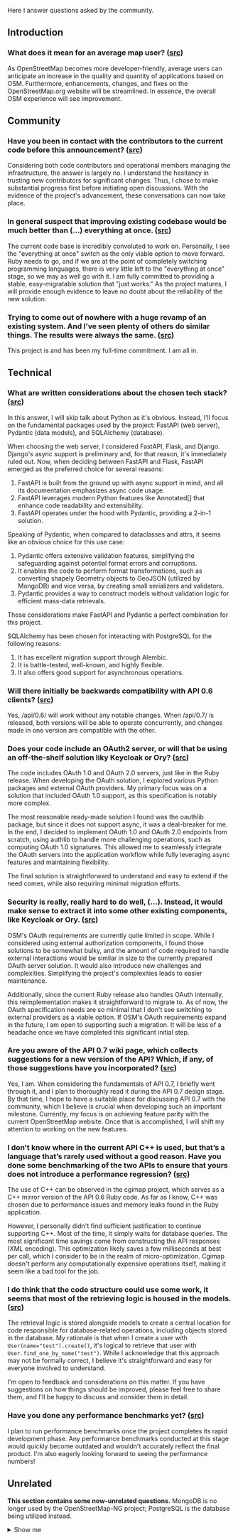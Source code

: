 Here I answer questions asked by the community.

## Introduction

### What does it mean for an average map user? ([src](https://community.openstreetmap.org/t/the-next-generation-of-openstreetmap-in-python/105621/7))

As OpenStreetMap becomes more developer-friendly, average users can anticipate an increase in the quality and quantity of applications based on OSM. Furthermore, enhancements, changes, and fixes on the OpenStreetMap.org website will be streamlined. In essence, the overall OSM experience will see improvement.

## Community

### Have you been in contact with the contributors to the current code before this announcement? ([src](https://community.openstreetmap.org/t/the-next-generation-of-openstreetmap-in-python/105621/2))

Considering both code contributors and operational members managing the infrastructure, the answer is largely no. I understand the hesitancy in trusting new contributors for significant changes. Thus, I chose to make substantial progress first before initiating open discussions. With the evidence of the project's advancement, these conversations can now take place.

### In general suspect that improving existing codebase would be much better than (...) everything at once. ([src](https://community.openstreetmap.org/t/the-next-generation-of-openstreetmap-in-python/105621/4))

The current code base is incredibly convoluted to work on. Personally, I see the "everything at once" switch as the only viable option to move forward. Ruby needs to go, and if we are at the point of completely switching programming languages, there is very little left to the "everything at once" stage, so we may as well go with it. I am fully committed to providing a stable, easy-migratable solution that "just works." As the project matures, I will provide enough evidence to leave no doubt about the reliability of the new solution.

### Trying to come out of nowhere with a huge revamp of an existing system. And I’ve seen plenty of others do similar things. The results were always the same. ([src](https://community.openstreetmap.org/t/the-next-generation-of-openstreetmap-in-python/105621/5))

This project is and has been my full-time commitment. I am all in.

## Technical

### What are written considerations about the chosen tech stack? ([src](https://community.openstreetmap.org/t/the-next-generation-of-openstreetmap-in-python/105621/3))

In this answer, I will skip talk about Python as it's obvious. Instead, I'll focus on the fundamental packages used by the project: FastAPI (web server), Pydantic (data models), and SQLAlchemy (database).

When choosing the web server, I considered FastAPI, Flask, and Django. Django's async support is preliminary and, for that reason, it's immediately ruled out. Now, when deciding between FastAPI and Flask, FastAPI emerged as the preferred choice for several reasons:

1. FastAPI is built from the ground up with async support in mind, and all its documentation emphasizes async code usage.
2. FastAPI leverages modern Python features like Annotated[] that enhance code readability and extensibility.
3. FastAPI operates under the hood with Pydantic, providing a 2-in-1 solution.

Speaking of Pydantic, when compared to dataclasses and attrs, it seems like an obvious choice for this use case:

1. Pydantic offers extensive validation features, simplifying the safeguarding against potential format errors and corruptions.
2. It enables the code to perform format transformations, such as converting shapely Geometry objects to GeoJSON (utilized by MongoDB) and vice versa, by creating small serializers and validators.
3. Pydantic provides a way to construct models without validation logic for efficient mass-data retrievals.

These considerations make FastAPI and Pydantic a perfect combination for this project.

SQLAlchemy has been chosen for interacting with PostgreSQL for the following reasons:

1. It has excellent migration support through Alembic.
2. It is battle-tested, well-known, and highly flexible.
3. It also offers good support for asynchronous operations.

### Will there initially be backwards compatibility with API 0.6 clients? ([src](https://community.openstreetmap.org/t/the-next-generation-of-openstreetmap-in-python/105621/2))

Yes, /api/0.6/ will work without any notable changes. When /api/0.7/ is released, both versions will be able to operate concurrently, and changes made in one version are compatible with the other.

### Does your code include an OAuth2 server, or will that be using an off-the-shelf solution liky Keycloak or Ory? ([src](https://community.openstreetmap.org/t/the-next-generation-of-openstreetmap-in-python/105621/2))

The code includes OAuth 1.0 and OAuth 2.0 servers, just like in the Ruby release. When developing the OAuth solution, I explored various Python packages and external OAuth providers. My primary focus was on a solution that included OAuth 1.0 support, as this specification is notably more complex.

The most reasonable ready-made solution I found was the oauthlib package, but since it does not support async, it was a deal-breaker for me. In the end, I decided to implement OAuth 1.0 and OAuth 2.0 endpoints from scratch, using authlib to handle more challenging operations, such as computing OAuth 1.0 signatures. This allowed me to seamlessly integrate the OAuth servers into the application workflow while fully leveraging async features and maintaining flexibility.

The final solution is straightforward to understand and easy to extend if the need comes, while also requiring minimal migration efforts.

### Security is really, really hard to do well, (...). Instead, it would make sense to extract it into some other existing components, like Keycloak or Ory. ([src](https://community.openstreetmap.org/t/the-next-generation-of-openstreetmap-in-python/105621/5))

OSM's OAuth requirements are currently quite limited in scope. While I considered using external authorization components, I found those solutions to be somewhat bulky, and the amount of code required to handle external interactions would be similar in size to the currently prepared OAuth server solution. It would also introduce new challenges and complexities. Simplifying the project's complexities leads to easier maintenance.

Additionally, since the current Ruby release also handles OAuth internally, this reimplementation makes it straightforward to migrate to. As of now, the OAuth specification needs are so minimal that I don't see switching to external providers as a viable option. If OSM's OAuth requirements expand in the future, I am open to supporting such a migration. It will be less of a headache once we have completed this significant initial step.

### Are you aware of the API 0.7 wiki page, which collects suggestions for a new version of the API? Which, if any, of those suggestions have you incorporated? ([src](https://community.openstreetmap.org/t/the-next-generation-of-openstreetmap-in-python/105621/2))

Yes, I am. When considering the fundamentals of API 0.7, I briefly went through it, and I plan to thoroughly read it during the API 0.7 design stage. By that time, I hope to have a suitable place for discussing API 0.7 with the community, which I believe is crucial when developing such an important milestone. Currently, my focus is on achieving feature parity with the current OpenStreetMap website. Once that is accomplished, I will shift my attention to working on the new features.

### I don’t know where in the current API C++ is used, but that’s a language that’s rarely used without a good reason. Have you done some benchmarking of the two APIs to ensure that yours does not introduce a performance regression? ([src](https://community.openstreetmap.org/t/the-next-generation-of-openstreetmap-in-python/105621/2))

The use of C++ can be observed in the cgimap project, which serves as a C++ mirror version of the API 0.6 Ruby code. As far as I know, C++ was chosen due to performance issues and memory leaks found in the Ruby application.

However, I personally didn't find sufficient justification to continue supporting C++. Most of the time, it simply waits for database queries. The most significant time savings come from constructing the API responses (XML encoding). This optimization likely saves a few milliseconds at best per call, which I consider to be in the realm of micro-optimization. Cgimap doesn't perform any computationally expensive operations itself, making it seem like a bad tool for the job.

### I do think that the code structure could use some work, it seems that most of the retrieving logic is housed in the models. ([src](https://community.openstreetmap.org/t/the-next-generation-of-openstreetmap-in-python/105621/3))

The retrieval logic is stored alongside models to create a central location for code responsible for database-related operations, including objects stored in the database. My rationale is that when I create a user with `User(name="test").create()`, it's logical to retrieve that user with `User.find_one_by_name("test")`. While I acknowledge that this approach may not be formally correct, I believe it's straightforward and easy for everyone involved to understand.

I'm open to feedback and considerations on this matter. If you have suggestions on how things should be improved, please feel free to share them, and I'll be happy to discuss and consider them in detail.

### Have you done any performance benchmarks yet? ([src](https://community.openstreetmap.org/t/the-next-generation-of-openstreetmap-in-python/105621/13))

I plan to run performance benchmarks once the project completes its rapid development phase. Any performance benchmarks conducted at this stage would quickly become outdated and wouldn't accurately reflect the final product. I'm also eagerly looking forward to seeing the performance numbers!

## Unrelated

**This section contains some now-unrelated questions.** MongoDB is no longer used by the OpenStreetMap-NG project; PostgreSQL is the database being utilized instead.

<details>
  <summary>Show me</summary>

### What is the technical reason for mowing away from PostgreSQL/PostGIS? I do not see an objective benefit that does outweigh the work involved in migrating the database engine. ([src](https://community.openstreetmap.org/t/the-next-generation-of-openstreetmap-in-python/105621/2))

**Notice**: I am considering a switch to PostgreSQL having received the community feedback, I will post more updates soon!

I'll start with a short talk about my development style. I have always loved developing software, but for the majority of the time, I never really understood what exactly I loved so much about it. As I slowly transitioned to Python, something finally clicked. I don't care about micromanagement, I don't care about micro-optimizations; what I care about is having fun, exploring new ideas, and being flexible. I treat a piece of code like a fun puzzle to play with. Just as I fell in love with Python, I also fell in love with schema-less databases. Schema-less databases are fun to work on, making it easy to explore new ideas, innovate, and remain super flexible. I've finally found the perfect combination for creating fun software: Python + NoSQL.

The reason I don't find joy in SQL is the same reason I don't find joy in low-level languages like C++ or Rust. They all focus on matters that are not developer-centric but rather computer-centric. I fully understand and accept that there are valid reasons for using SQL (and C++/Rust) and that without them, we wouldn't be here. However, for the software I create, I don't find enough justification to force myself to use a schema-based design when it can run just as well without it, reducing many complexities in the code and being more friendly to newcomers.

With SQL, you have to know various abstract concepts like normalization and migration, but with NoSQL, you don't! With document databases, you simply work on a collection of JSON-like files. For these reasons, I want OSM-NG to move away from SQL to make it easy for anybody to contribute to the project.

To answer the second part of the question, the project is designed from the ground up with an easy migration process in mind. Database migration is the easy part in all of this! I value the time of others, and I will make sure that the transition is as smooth as possible.

#### Still not convinced?

How often have you encountered a mysterious chunk of SQL code? SQL code tends to become monolithic and challenging to modify. Analyzing SQL code blocks properly demands significant focus and often leads to extended debugging sessions. In contrast, MongoDB syntax is sequential, easy to follow, and straightforward to understand, even when reading it for the first time.

### Have you stress tested and compared performance of existing SQL setup with your MongoDB idea? ([src](https://community.openstreetmap.org/t/the-next-generation-of-openstreetmap-in-python/105621/4))

I will the moment when the application is operational. It still requires a few weeks of work to reach that stage (see roadmap). I do not expect any surprises; I anticipate the application to run as fast, if not faster, compared to the current release.

### MongoDB is not open-source. ([src](https://community.openstreetmap.org/t/the-next-generation-of-openstreetmap-in-python/105621/4))

The MongoDB Community Edition, a source-open database, is licensed under the Server-Side Public License (SSPL). While SSPL is a derivative of GPL and introduces some additional terms, these are mainly relevant for projects offering MongoDB as a service. For the vast majority of users, especially those focused on OSM operations, these additional terms won't impact their usage.

When you host your own OpenStreetMap instance and aren't offering MongoDB services externally, it's much like running a GPL-licensed database. Only when you decide to provide MongoDB services to others do the SSPL terms come into play.

</details>
